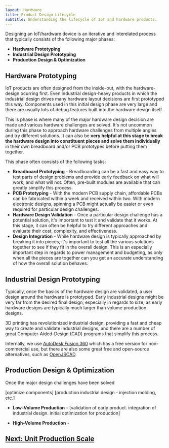```yaml
---
layout: Hardware
title: Product Design Lifecycle
subtitle: Understanding the lifecycle of IoT and hardware products.
---
```


Designing an IoT/hardware device is an iterative and interelated process that typically consists of the following major phases:

* **Hardware Prototyping**
* **Industrial Design Prototyping**
* **Production Design & Optimization**

## Hardware Prototyping

IoT products are often designed from the inside-out, with the hardware-design ocurring first. Even industrial design-heavy products in which the industrial design drives many hardware layout decisions are first prototyped this way. Components used in this initial design phase are very large and there are usually lots of debug features built into the hardware design itself.  

This is phase is where many of the major hardware design decision are made and various hardware challenges are solved. It's not uncommon during this phase to approach hardware challenges from multiple angles and try different solutions. It can also be **very helpful at this stage to break the hardware design into constituent pieces and solve them individually** in their own breadboard and/or PCB prototypes before putting them together.

This phase often consists of the following tasks:  

 * **Breadboard Prototyping** - Breadboarding can be a fast and easy way to test parts of design problems and provide early feedback on what will work, and what will not. Often, pre-built modules are available that can greatly simplify this process.
 * **PCB Prototyping** - With the modern PCB supply chain, affordable PCBs can be fabricated within a week and received within two. With modern electronic designs, spinning a PCB might actually be easier or even required for particular design challenges.
 * **Hardware Design Validation** - Once a particular design challenge has a potential solution, it's important to test it and validate that it works. At this stage, it can often be helpful to try different approaches and evaluate their cost, complexity, and effectiveness.
 * **Design Integration** - While hardware design is typically approached by breaking it into pieces, it's important to test all the various solutions together to see if they fit in the overall design. This is an especially important step in regards to power management and budgeting, as only when all the pieces are together can you get an accurate understanding of how the overall solution behaves.

## Industrial Design Prototyping

Typically, once the basics of the hardware design are validated, a user design around the hardware is prototyped. Early industrial designs might be very far from the desired final design, especially in regards to size, as early hardware designs are typically much larger than volume production designs.

3D printing has revolutionized industrial design, providing a fast and cheap way to create and validate industrial designs, and there are a number of great Computer-Aided-Design (CAD) programs that simplify this process.

Internally, we use [AutoDesk Fusion 360](https://www.autodesk.com/products/fusion-360/overview) which has a free version for non-commercial use, but there are also some great free and open-source alternatives, such as [OpenJSCAD](https://github.com/jscad/OpenJSCAD.org).

## Production Design & Optimization

Once the major design challenges have been solved

[optimize components]
[production industrial design - injection molding, etc.]


* **Low-Volume Production** - [validation of early product. integration of industrial design. initial optimization for production]

* **High-Volume Production** - 



## [Next: Unit Production Scale](/Hardware/Fundamentals/Introduction_to_Hardware_Design/Production_Scale/)


